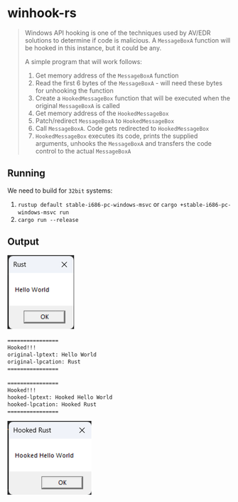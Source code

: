 # winhook-rs

> Windows API hooking is one of the techniques used by AV/EDR solutions to determine if code is malicious.
> A `MessageBoxA` function will be hooked in this instance, but it could be any.
>
> A simple program that will work follows:
>
> 1. Get memory address of the `MessageBoxA` function
> 2. Read the first 6 bytes of the `MessageBoxA` - will need these bytes for unhooking the function
> 3. Create a `HookedMessageBox` function that will be executed when the original `MessageBoxA` is called
> 4. Get memory address of the `HookedMessageBox`
> 5. Patch/redirect `MessageBoxA` to `HookedMessageBox`
> 6. Call `MessageBoxA`. Code gets redirected to `HookedMessageBox`
> 7. `HookedMessageBox` executes its code, prints the supplied arguments, unhooks the `MessageBoxA` and transfers the
     code control to the actual `MessageBoxA`

## Running

We need to build for `32bit` systems:

1. `rustup default stable-i686-pc-windows-msvc` or `cargo +stable-i686-pc-windows-msvc run`
2. `cargo run --release`

## Output

![MessageBox popup](resources/original_popup.png)

```
================
Hooked!!!
original-lptext: Hello World
original-lpcation: Rust
================

================
Hooked!!!
hooked-lptext: Hooked Hello World
hooked-lpcation: Hooked Rust
================
```

![MessageBox popup](resources/hooked_popup.png)

